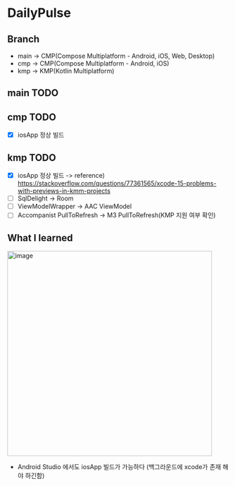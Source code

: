 # DailyPulse

## Branch 
- main -> CMP(Compose Multiplatform - Android, iOS, Web, Desktop)
- cmp -> CMP(Compose Multiplatform - Android, iOS)
- kmp -> KMP(Kotlin Multiplatform)
## main TODO

## cmp TODO
- [x] iosApp 정상 빌드
## kmp TODO
- [x] iosApp 정상 빌드
    -> reference) https://stackoverflow.com/questions/77361565/xcode-15-problems-with-previews-in-kmm-projects
- [ ] SqlDelight -> Room
- [ ] ViewModelWrapper -> AAC ViewModel
- [ ] Accompanist PullToRefresh -> M3 PullToRefresh(KMP 지원 여부 확인)

## What I learned
<img width="465" alt="image" src="https://github.com/easyhooon/DailyPulse/assets/51016231/fd0c383e-b3fa-49b6-9d66-e96af014ec4b">

- Android Studio 에서도 iosApp 빌드가 가능하다 (백그라운드에 xcode가 존재 해야 하긴함)
